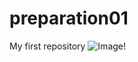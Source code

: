 # preparation01
My first repository
![Image](https://media.giphy.com/media/ZubZqIeSsZ60t0ID9l/giphy.gif)!
